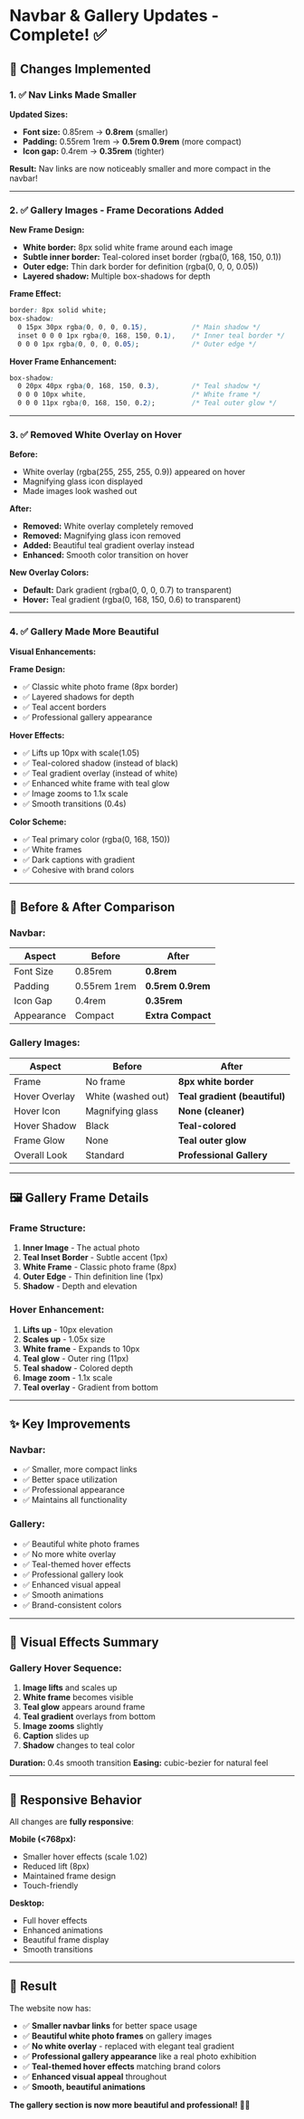 # Navbar & Gallery Updates - Complete! ✅

## 🎯 Changes Implemented

### **1. ✅ Nav Links Made Smaller**

**Updated Sizes:**
- **Font size:** 0.85rem → **0.8rem** (smaller)
- **Padding:** 0.55rem 1rem → **0.5rem 0.9rem** (more compact)
- **Icon gap:** 0.4rem → **0.35rem** (tighter)

**Result:** Nav links are now noticeably smaller and more compact in the navbar!

---

### **2. ✅ Gallery Images - Frame Decorations Added**

**New Frame Design:**
- **White border:** 8px solid white frame around each image
- **Subtle inner border:** Teal-colored inset border (rgba(0, 168, 150, 0.1))
- **Outer edge:** Thin dark border for definition (rgba(0, 0, 0, 0.05))
- **Layered shadow:** Multiple box-shadows for depth

**Frame Effect:**
```css
border: 8px solid white;
box-shadow: 
  0 15px 30px rgba(0, 0, 0, 0.15),           /* Main shadow */
  inset 0 0 0 1px rgba(0, 168, 150, 0.1),    /* Inner teal border */
  0 0 0 1px rgba(0, 0, 0, 0.05);             /* Outer edge */
```

**Hover Frame Enhancement:**
```css
box-shadow: 
  0 20px 40px rgba(0, 168, 150, 0.3),        /* Teal shadow */
  0 0 0 10px white,                          /* White frame */
  0 0 0 11px rgba(0, 168, 150, 0.2);         /* Teal outer glow */
```

---

### **3. ✅ Removed White Overlay on Hover**

**Before:**
- White overlay (rgba(255, 255, 255, 0.9)) appeared on hover
- Magnifying glass icon displayed
- Made images look washed out

**After:**
- **Removed:** White overlay completely removed
- **Removed:** Magnifying glass icon removed
- **Added:** Beautiful teal gradient overlay instead
- **Enhanced:** Smooth color transition on hover

**New Overlay Colors:**
- **Default:** Dark gradient (rgba(0, 0, 0, 0.7) to transparent)
- **Hover:** Teal gradient (rgba(0, 168, 150, 0.6) to transparent)

---

### **4. ✅ Gallery Made More Beautiful**

**Visual Enhancements:**

**Frame Design:**
- ✅ Classic white photo frame (8px border)
- ✅ Layered shadows for depth
- ✅ Teal accent borders
- ✅ Professional gallery appearance

**Hover Effects:**
- ✅ Lifts up 10px with scale(1.05)
- ✅ Teal-colored shadow (instead of black)
- ✅ Teal gradient overlay (instead of white)
- ✅ Enhanced white frame with teal glow
- ✅ Image zooms to 1.1x scale
- ✅ Smooth transitions (0.4s)

**Color Scheme:**
- ✅ Teal primary color (rgba(0, 168, 150))
- ✅ White frames
- ✅ Dark captions with gradient
- ✅ Cohesive with brand colors

---

## 🎨 Before & After Comparison

### **Navbar:**
| Aspect | Before | After |
|--------|--------|-------|
| Font Size | 0.85rem | **0.8rem** |
| Padding | 0.55rem 1rem | **0.5rem 0.9rem** |
| Icon Gap | 0.4rem | **0.35rem** |
| Appearance | Compact | **Extra Compact** |

### **Gallery Images:**
| Aspect | Before | After |
|--------|--------|-------|
| Frame | No frame | **8px white border** |
| Hover Overlay | White (washed out) | **Teal gradient (beautiful)** |
| Hover Icon | Magnifying glass | **None (cleaner)** |
| Hover Shadow | Black | **Teal-colored** |
| Frame Glow | None | **Teal outer glow** |
| Overall Look | Standard | **Professional Gallery** |

---

## 🖼️ Gallery Frame Details

### **Frame Structure:**
1. **Inner Image** - The actual photo
2. **Teal Inset Border** - Subtle accent (1px)
3. **White Frame** - Classic photo frame (8px)
4. **Outer Edge** - Thin definition line (1px)
5. **Shadow** - Depth and elevation

### **Hover Enhancement:**
1. **Lifts up** - 10px elevation
2. **Scales up** - 1.05x size
3. **White frame** - Expands to 10px
4. **Teal glow** - Outer ring (11px)
5. **Teal shadow** - Colored depth
6. **Image zoom** - 1.1x scale
7. **Teal overlay** - Gradient from bottom

---

## ✨ Key Improvements

### **Navbar:**
- ✅ Smaller, more compact links
- ✅ Better space utilization
- ✅ Professional appearance
- ✅ Maintains all functionality

### **Gallery:**
- ✅ Beautiful white photo frames
- ✅ No more white overlay
- ✅ Teal-themed hover effects
- ✅ Professional gallery look
- ✅ Enhanced visual appeal
- ✅ Smooth animations
- ✅ Brand-consistent colors

---

## 🎯 Visual Effects Summary

### **Gallery Hover Sequence:**
1. **Image lifts** and scales up
2. **White frame** becomes visible
3. **Teal glow** appears around frame
4. **Teal gradient** overlays from bottom
5. **Image zooms** slightly
6. **Caption** slides up
7. **Shadow** changes to teal color

**Duration:** 0.4s smooth transition
**Easing:** cubic-bezier for natural feel

---

## 📱 Responsive Behavior

All changes are **fully responsive**:

**Mobile (<768px):**
- Smaller hover effects (scale 1.02)
- Reduced lift (8px)
- Maintained frame design
- Touch-friendly

**Desktop:**
- Full hover effects
- Enhanced animations
- Beautiful frame display
- Smooth transitions

---

## 🎉 Result

The website now has:
- ✅ **Smaller navbar links** for better space usage
- ✅ **Beautiful white photo frames** on gallery images
- ✅ **No white overlay** - replaced with elegant teal gradient
- ✅ **Professional gallery appearance** like a real photo exhibition
- ✅ **Teal-themed hover effects** matching brand colors
- ✅ **Enhanced visual appeal** throughout
- ✅ **Smooth, beautiful animations**

**The gallery section is now more beautiful and professional!** 🎨✨
